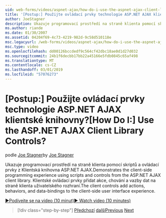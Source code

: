 ```yaml
---
uid: web-forms/videos/aspnet-ajax/how-do-i-use-the-aspnet-ajax-client-library-controls
title: '[Postup:] Použijte ovládací prvky technologie ASP.NET AJAX klientské knihovny? | Dokumenty Microsoft'
author: JoeStagner
description: Ukazuje programovací prostředí na straně klienta pomocí skriptů a ovládací prvky z Klientská knihovna ASP.NET AJAX. Klientské ovládací prvky přidat akce, behavio...
ms.author: riande
ms.date: 01/30/2007
ms.assetid: 04204f69-4c73-4219-982d-9c58d510118e
msc.legacyurl: /web-forms/videos/aspnet-ajax/how-do-i-use-the-aspnet-ajax-client-library-controls
msc.type: video
ms.openlocfilehash: dd00126bccdedf9c564cf42dbc18ae0d1d27d032
ms.sourcegitcommit: 24b1f6decbb17bb22a45166e5fdb0845c65af498
ms.translationtype: MT
ms.contentlocale: cs-CZ
ms.lasthandoff: 03/01/2019
ms.locfileid: "57076273"
---
```

<a name="how-do-i-use-the-aspnet-ajax-client-library-controls"></a><span data-ttu-id="2aa1e-105">[Postup:] Použijte ovládací prvky technologie ASP.NET AJAX klientské knihovny?</span><span class="sxs-lookup"><span data-stu-id="2aa1e-105">[How Do I:] Use the ASP.NET AJAX Client Library Controls?</span></span>
====================
<span data-ttu-id="2aa1e-106">podle [Joe Stagner](https://github.com/JoeStagner)</span><span class="sxs-lookup"><span data-stu-id="2aa1e-106">by [Joe Stagner](https://github.com/JoeStagner)</span></span>

<span data-ttu-id="2aa1e-107">Ukazuje programovací prostředí na straně klienta pomocí skriptů a ovládací prvky z Klientská knihovna ASP.NET AJAX.</span><span class="sxs-lookup"><span data-stu-id="2aa1e-107">Demonstrates the client-side programming experience using scripts and controls from the ASP.NET AJAX client library.</span></span> <span data-ttu-id="2aa1e-108">Klientské ovládací prvky přidat akce, chování a vazby dat na straně klienta uživatelského rozhraní.</span><span class="sxs-lookup"><span data-stu-id="2aa1e-108">The client controls add actions, behaviors, and data-bindings to the client-side user interface experience.</span></span>

[<span data-ttu-id="2aa1e-109">&#9654;Podívejte se na video (10 minut)</span><span class="sxs-lookup"><span data-stu-id="2aa1e-109">&#9654; Watch video (10 minutes)</span></span>](https://channel9.msdn.com/Blogs/ASP-NET-Site-Videos/how-do-i-use-the-aspnet-ajax-client-library-controls)

> [!div class="step-by-step"]
> <span data-ttu-id="2aa1e-110">[Předchozí](how-do-i-aspnet-ajax-enable-an-existing-web-service.md)
> [další](how-do-i-use-an-aspnet-ajax-scriptmanagerproxy.md)</span><span class="sxs-lookup"><span data-stu-id="2aa1e-110">[Previous](how-do-i-aspnet-ajax-enable-an-existing-web-service.md)
[Next](how-do-i-use-an-aspnet-ajax-scriptmanagerproxy.md)</span></span>
